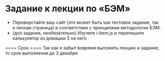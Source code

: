 Задание к лекции по «БЭМ»
=======
  * Переверстайте ваш сайт (это может быть как тестовое задание, так и личная страница) в соответствии с принципами методологии БЭМ.
  * (доп.задание, необязательно) Изучите i-bem.js и перепишите калькулятор из домашки 5 на него


==== Срок ====
Так как я забыл вовремя выложить лекцию и задание, то срок выполнения до 3 декабря.